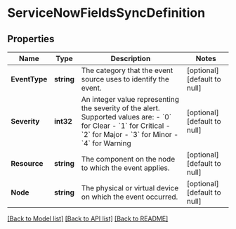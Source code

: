 # ServiceNowFieldsSyncDefinition

## Properties
Name | Type | Description | Notes
------------ | ------------- | ------------- | -------------
**EventType** | **string** | The category that the event source uses to identify the event. | [optional] [default to null]
**Severity** | **int32** | An integer value representing the severity of the alert. Supported values are:   - &#x60;0&#x60; for Clear   - &#x60;1&#x60; for Critical   - &#x60;2&#x60; for Major   - &#x60;3&#x60; for Minor   - &#x60;4&#x60; for Warning | [optional] [default to null]
**Resource** | **string** | The component on the node to which the event applies. | [optional] [default to null]
**Node** | **string** | The physical or virtual device on which the event occurred. | [optional] [default to null]

[[Back to Model list]](../README.md#documentation-for-models) [[Back to API list]](../README.md#documentation-for-api-endpoints) [[Back to README]](../README.md)

